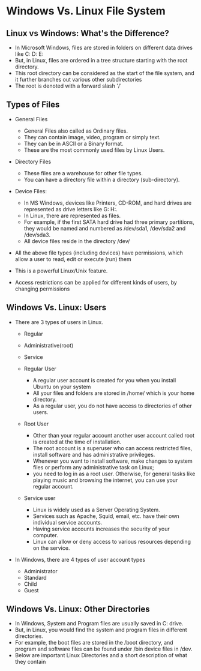 #	Windows Vs. Linux File System
	
##	Linux vs Windows: What's the Difference?

-	In Microsoft Windows, files are stored in folders on different data drives like C: D: E:
-	But, in Linux, files are ordered in a tree structure starting with the root directory.
-	This root directory can be considered as the start of the file system, and it further branches out various other subdirectories
-	The root is denoted with a forward slash '/'


##	Types of Files

-	General Files
	
	-	General Files also called as Ordinary files.
	-	They can contain image, video, program or simply text.
	-	They can be in ASCII or a Binary format. 
	-	These are the most commonly used files by Linux Users.
	
-	Directory Files

	-	These files are a warehouse for other file types. 
	-	You can have a directory file within a directory (sub-directory).
	
-	Device Files:
	
	-	In MS Windows, devices like Printers, CD-ROM, and hard drives are represented as drive letters like G: H:. 
	-	In Linux, there are represented as files.
	-	For example, if the first SATA hard drive had three primary partitions, they would be named and numbered as /dev/sda1, /dev/sda2 and /dev/sda3.
	-	All device files reside in the directory /dev/
	
-	All the above file types (including devices) have permissions, which allow a user to read, edit or execute (run) them
-	This is a powerful Linux/Unix feature.
-	Access restrictions can be applied for different kinds of users, by changing permissions


##	Windows Vs. Linux: Users

-	There are 3 types of users in Linux.

	-	Regular
	-	Administrative(root)
	-	Service
	
	-	Regular User
	
		-	A regular user account is created for you when you install Ubuntu on your system
		-	All your files and folders are stored in /home/ which is your home directory. 
		-	As a regular user, you do not have access to directories of other users.
		
	-	Root User

		-	Other than your regular account another user account called root is created at the time of installation. 
		-	The root account is a superuser who can access restricted files, install software and has administrative privileges. 
		-	Whenever you want to install software, make changes to system files or perform any administrative task on Linux; 
		-	you need to log in as a root user. Otherwise, for general tasks like playing music and browsing the internet, you can use your regular account.



	-	Service user
		
		-	Linux is widely used as a Server Operating System. 
		-	Services such as Apache, Squid, email, etc. have their own individual service accounts.  
		-	Having service accounts increases the security of your computer. 
		-	Linux can allow or deny access to various resources depending on the service.
		
		

-	In Windows, there are 4 types of user account types

	-	Administrator
	-	Standard
	-	Child
	-	Guest

##	Windows Vs. Linux: Other Directories
	
-	In Windows, System and Program files are usually saved in C: drive. 
-	But, in Linux, you would find the system and program files in different directories.
-	For example, the boot files are stored in the /boot directory, and program and software files can be found under /bin device files in /dev.
-	Below are important Linux Directories and a short description of what they contain

	
	






